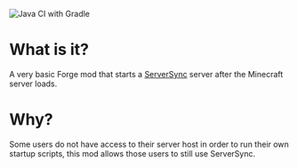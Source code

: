 ![Java CI with Gradle](https://github.com/rheimus/serversync-forge-loader/workflows/Java%20CI%20with%20Gradle/badge.svg)
# What is it?
A very basic Forge mod that starts a [ServerSync](https://github.com/superzanti/ServerSync) server after the Minecraft server loads.

# Why?
Some users do not have access to their server host in order to run their own startup scripts, this mod allows those users to still use ServerSync.